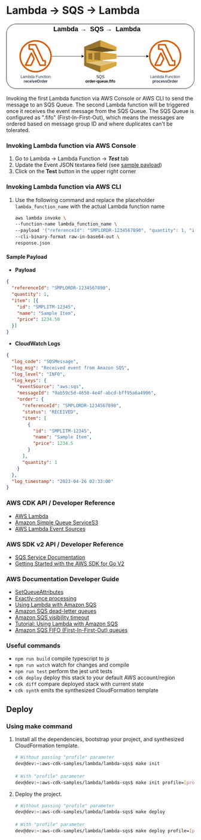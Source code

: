 # Lambda → SQS → Lambda

![lambda-sqs](assets/img/lambda-sqs.png)

Invoking the first Lambda function via AWS Console or AWS CLI to send the message to an SQS Queue. The second Lambda function will be triggered once it receives the event message from the SQS Queue. The SQS Queue is configured as ".fifo" (First-In-First-Out), which means the messages are ordered based on message group ID and where duplicates can't be tolerated.

### Invoking Lambda function via AWS Console
1. Go to Lambda → Lambda Function → ***Test*** tab
2. Update the Event JSON textarea field (see [sample payload](#sample-payload))
3. Click on the **Test** button in the upper right corner

### Invoking Lambda function via AWS CLI
1. Use the following command and replace the placeholder `lambda_function_name` with the actual Lambda function name

    ```bash
    aws lambda invoke \
    --function-name lambda_function_name \
    --payload '{"referenceId": "SMPLORDR-1234567890", "quantity": 1, "item": [{"id": "SMPLITM-12345", "name": "Sample Item", "price": 1234.50}]}' \
    --cli-binary-format raw-in-base64-out \
    response.json
    ```

#### Sample Payload

* **Payload**
```json
{
  "referenceId": "SMPLORDR-1234567890",
  "quantity": 1,
  "item": [{
    "id": "SMPLITM-12345",
    "name": "Sample Item",
    "price": 1234.50
  }]
}
```

* **CloudWatch Logs**
```json
{
  "log_code": "SQSMessage",
  "log_msg": "Received event from Amazon SQS",
  "log_level": "INFO",
  "log_keys": {
    "eventSource": "aws:sqs",
    "messageId": "9ab59c5d-4650-4e4f-abcd-bff95a6a4996",
    "order": {
      "referenceId": "SMPLORDR-1234567890",
      "status": "RECEIVED",
      "item": [
        {
          "id": "SMPLITM-12345",
          "name": "Sample Item",
          "price": 1234.5
        }
      ],
      "quantity": 1
    }
  },
  "log_timestamp": "2023-04-26 02:33:00"
}
```

### AWS CDK API / Developer Reference
* [AWS Lambda](https://docs.aws.amazon.com/cdk/api/v2/docs/aws-cdk-lib.aws_lambda-readme.html)
* [Amazon Simple Queue ServiceS3](https://docs.aws.amazon.com/cdk/api/v2/docs/aws-cdk-lib.aws_sqs-readme.html)
* [AWS Lambda Event Sources](https://docs.aws.amazon.com/cdk/api/v2/docs/aws-cdk-lib.aws_lambda_event_sources-readme.html)

### AWS SDK v2 API / Developer Reference
* [SQS Service Documentation](https://pkg.go.dev/github.com/aws/aws-sdk-go-v2/service/sqs)
* [Getting Started with the AWS SDK for Go V2](https://aws.github.io/aws-sdk-go-v2/docs/getting-started/)

### AWS Documentation Developer Guide
* [SetQueueAttributes](https://docs.aws.amazon.com/AWSSimpleQueueService/latest/APIReference/API_SetQueueAttributes.html)
* [Exactly-once processing](https://docs.aws.amazon.com/AWSSimpleQueueService/latest/SQSDeveloperGuide/FIFO-queues-exactly-once-processing.html)
* [Using Lambda with Amazon SQS](https://docs.aws.amazon.com/lambda/latest/dg/with-sqs.html)
* [Amazon SQS dead-letter queues](https://docs.aws.amazon.com/AWSSimpleQueueService/latest/SQSDeveloperGuide/sqs-dead-letter-queues.html)
* [Amazon SQS visibility timeout](https://docs.aws.amazon.com/AWSSimpleQueueService/latest/SQSDeveloperGuide/sqs-visibility-timeout.html)
* [Tutorial: Using Lambda with Amazon SQS](https://docs.aws.amazon.com/lambda/latest/dg/with-sqs-example.html)
* [Amazon SQS FIFO (First-In-First-Out) queues](https://docs.aws.amazon.com/AWSSimpleQueueService/latest/SQSDeveloperGuide/FIFO-queues.html)

### Useful commands

* `npm run build`   compile typescript to js
* `npm run watch`   watch for changes and compile
* `npm run test`    perform the jest unit tests
* `cdk deploy`      deploy this stack to your default AWS account/region
* `cdk diff`        compare deployed stack with current state
* `cdk synth`       emits the synthesized CloudFormation template

## Deploy

### Using make command
1. Install all the dependencies, bootstrap your project, and synthesized CloudFormation template.
    ```bash
    # Without passing "profile" parameter
    dev@dev:~:aws-cdk-samples/lambda/lambda-sqs$ make init

    # With "profile" parameter
    dev@dev:~:aws-cdk-samples/lambda/lambda-sqs$ make init profile=[profile_name]
    ```

2. Deploy the project.
    ```bash
    # Without passing "profile" parameter
    dev@dev:~:aws-cdk-samples/lambda/lambda-sqs$ make deploy

    # With "profile" parameter
    dev@dev:~:aws-cdk-samples/lambda/lambda-sqs$ make deploy profile=[profile_name]
    ```